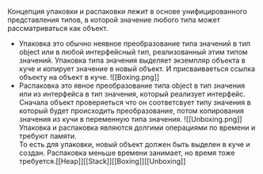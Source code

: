 Концепция упаковки и распаковки лежит в основе унифицированного представления   типов, в которой значение любого типа может рассматриваться как объект.
- Упаковка это обычно неявное преобразование типа значений в тип object  или в любой интерфейсный тип, реализованный этим типом значений. Упаковка типа значения выделяет экземпляр объекта в куче и копирует значение в новый объект. И присваиваеться ссылка объекту на объект в куче.       ![[Boxing.png]]
- Распаковка это явное преобразование типа object в тип значения или из интерфейса в тип значения, который реализует интерфейс. Сначала объект проверяеться что он соответсвует типу значения в который будет происходить преобразование, потом копирования значения из кучи в переменную типа значения.
![[Unboxing.png]]
Упаковка и распаковка являются долгими операциями по времени и требуют памяти.  
То есть для упаковки, новый объект должен быть выделен в куче и создан. Распаковка меньше времени занимает, но время тоже требуется.[[Heap]][[Stack]][[Boxing]][[Unboxing]]